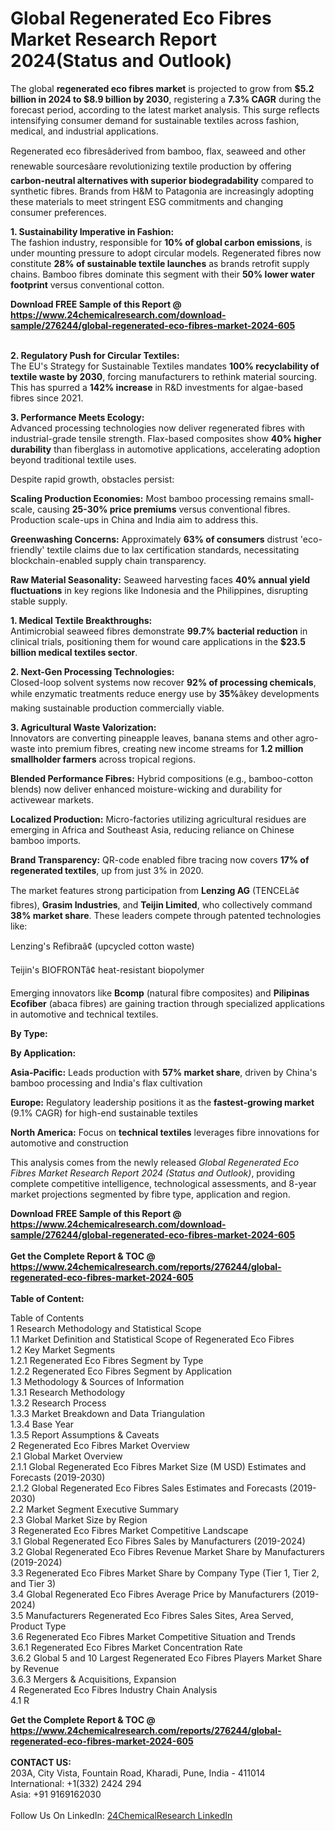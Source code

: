 <h1>Global Regenerated Eco Fibres Market Research Report 2024(Status and Outlook)</h1><p>The global <strong>regenerated eco fibres market</strong> is projected to grow from <strong>$5.2 billion in 2024 to $8.9 billion by 2030</strong>, registering a <strong>7.3% CAGR</strong> during the forecast period, according to the latest market analysis. This surge reflects intensifying consumer demand for sustainable textiles across fashion, medical, and industrial applications.</p><p>Regenerated eco fibresâderived from bamboo, flax, seaweed and other renewable sourcesâare revolutionizing textile production by offering <strong>carbon-neutral alternatives with superior biodegradability</strong> compared to synthetic fibres. Brands from H&amp;M to Patagonia are increasingly adopting these materials to meet stringent ESG commitments and changing consumer preferences.</p><p><strong>1. Sustainability Imperative in Fashion:</strong><br>
The fashion industry, responsible for <strong>10% of global carbon emissions</strong>, is under mounting pressure to adopt circular models. Regenerated fibres now constitute <strong>28% of sustainable textile launches</strong> as brands retrofit supply chains. Bamboo fibres dominate this segment with their <strong>50% lower water footprint</strong> versus conventional cotton.</p><div><b>Download FREE Sample of this Report @ 
            <a href="https://www.24chemicalresearch.com/download-sample/276244/global-regenerated-eco-fibres-market-2024-605">
            https://www.24chemicalresearch.com/download-sample/276244/global-regenerated-eco-fibres-market-2024-605</a></b></div><br><p><strong>2. Regulatory Push for Circular Textiles:</strong><br>
The EU's Strategy for Sustainable Textiles mandates <strong>100% recyclability of textile waste by 2030</strong>, forcing manufacturers to rethink material sourcing. This has spurred a <strong>142% increase</strong> in R&amp;D investments for algae-based fibres since 2021.</p><p><strong>3. Performance Meets Ecology:</strong><br>
Advanced processing technologies now deliver regenerated fibres with industrial-grade tensile strength. Flax-based composites show <strong>40% higher durability</strong> than fiberglass in automotive applications, accelerating adoption beyond traditional textile uses.</p><p>Despite rapid growth, obstacles persist:</p><p><strong>Scaling Production Economies:</strong> Most bamboo processing remains small-scale, causing <strong>25-30% price premiums</strong> versus conventional fibres. Production scale-ups in China and India aim to address this.</p><p><strong>Greenwashing Concerns:</strong> Approximately <strong>63% of consumers</strong> distrust 'eco-friendly' textile claims due to lax certification standards, necessitating blockchain-enabled supply chain transparency.</p><p><strong>Raw Material Seasonality:</strong> Seaweed harvesting faces <strong>40% annual yield fluctuations</strong> in key regions like Indonesia and the Philippines, disrupting stable supply.</p><p><strong>1. Medical Textile Breakthroughs:</strong><br>
Antimicrobial seaweed fibres demonstrate <strong>99.7% bacterial reduction</strong> in clinical trials, positioning them for wound care applications in the <strong>$23.5 billion medical textiles sector</strong>.</p><p><strong>2. Next-Gen Processing Technologies:</strong><br>
Closed-loop solvent systems now recover <strong>92% of processing chemicals</strong>, while enzymatic treatments reduce energy use by <strong>35%</strong>âkey developments making sustainable production commercially viable.</p><p><strong>3. Agricultural Waste Valorization:</strong><br>
Innovators are converting pineapple leaves, banana stems and other agro-waste into premium fibres, creating new income streams for <strong>1.2 million smallholder farmers</strong> across tropical regions.</p><p><strong>Blended Performance Fibres:</strong> Hybrid compositions (e.g., bamboo-cotton blends) now deliver enhanced moisture-wicking and durability for activewear markets.</p><p><strong>Localized Production:</strong> Micro-factories utilizing agricultural residues are emerging in Africa and Southeast Asia, reducing reliance on Chinese bamboo imports.</p><p><strong>Brand Transparency:</strong> QR-code enabled fibre tracing now covers <strong>17% of regenerated textiles</strong>, up from just 3% in 2020.</p><p>The market features strong participation from <strong>Lenzing AG</strong> (TENCELâ¢ fibres), <strong>Grasim Industries</strong>, and <strong>Teijin Limited</strong>, who collectively command <strong>38% market share</strong>. These leaders compete through patented technologies like:</p><p>Lenzing's Refibraâ¢ (upcycled cotton waste)</p><p>Teijin's BIOFRONTâ¢ heat-resistant biopolymer</p><p>Emerging innovators like <strong>Bcomp</strong> (natural fibre composites) and <strong>Pilipinas Ecofiber</strong> (abaca fibres) are gaining traction through specialized applications in automotive and technical textiles.</p><p><strong>By Type:</strong></p><p><strong>By Application:</strong></p><p><strong>Asia-Pacific:</strong> Leads production with <strong>57% market share</strong>, driven by China's bamboo processing and India's flax cultivation</p><p><strong>Europe:</strong> Regulatory leadership positions it as the <strong>fastest-growing market</strong> (9.1% CAGR) for high-end sustainable textiles</p><p><strong>North America:</strong> Focus on <strong>technical textiles</strong> leverages fibre innovations for automotive and construction</p><p>This analysis comes from the newly released <em>Global Regenerated Eco Fibres Market Research Report 2024 (Status and Outlook)</em>, providing complete competitive intelligence, technological assessments, and 8-year market projections segmented by fibre type, application and region.</p><div><b>Download FREE Sample of this Report @ 
            <a href="https://www.24chemicalresearch.com/download-sample/276244/global-regenerated-eco-fibres-market-2024-605">
            https://www.24chemicalresearch.com/download-sample/276244/global-regenerated-eco-fibres-market-2024-605</a></b></div><br><div><b>Get the Complete Report & TOC @ 
            <a href="https://www.24chemicalresearch.com/reports/276244/global-regenerated-eco-fibres-market-2024-605">
            https://www.24chemicalresearch.com/reports/276244/global-regenerated-eco-fibres-market-2024-605</a></b></div><br>
            <b>Table of Content:</b><p>Table of Contents<br />
1 Research Methodology and Statistical Scope<br />
1.1 Market Definition and Statistical Scope of Regenerated Eco Fibres<br />
1.2 Key Market Segments<br />
1.2.1 Regenerated Eco Fibres Segment by Type<br />
1.2.2 Regenerated Eco Fibres Segment by Application<br />
1.3 Methodology & Sources of Information<br />
1.3.1 Research Methodology<br />
1.3.2 Research Process<br />
1.3.3 Market Breakdown and Data Triangulation<br />
1.3.4 Base Year<br />
1.3.5 Report Assumptions & Caveats<br />
2 Regenerated Eco Fibres Market Overview<br />
2.1 Global Market Overview<br />
2.1.1 Global Regenerated Eco Fibres Market Size (M USD) Estimates and Forecasts (2019-2030)<br />
2.1.2 Global Regenerated Eco Fibres Sales Estimates and Forecasts (2019-2030)<br />
2.2 Market Segment Executive Summary<br />
2.3 Global Market Size by Region<br />
3 Regenerated Eco Fibres Market Competitive Landscape<br />
3.1 Global Regenerated Eco Fibres Sales by Manufacturers (2019-2024)<br />
3.2 Global Regenerated Eco Fibres Revenue Market Share by Manufacturers (2019-2024)<br />
3.3 Regenerated Eco Fibres Market Share by Company Type (Tier 1, Tier 2, and Tier 3)<br />
3.4 Global Regenerated Eco Fibres Average Price by Manufacturers (2019-2024)<br />
3.5 Manufacturers Regenerated Eco Fibres Sales Sites, Area Served, Product Type<br />
3.6 Regenerated Eco Fibres Market Competitive Situation and Trends<br />
3.6.1 Regenerated Eco Fibres Market Concentration Rate<br />
3.6.2 Global 5 and 10 Largest Regenerated Eco Fibres Players Market Share by Revenue<br />
3.6.3 Mergers & Acquisitions, Expansion<br />
4 Regenerated Eco Fibres Industry Chain Analysis<br />
4.1 R</p><div><b>Get the Complete Report & TOC @ 
            <a href="https://www.24chemicalresearch.com/reports/276244/global-regenerated-eco-fibres-market-2024-605">
            https://www.24chemicalresearch.com/reports/276244/global-regenerated-eco-fibres-market-2024-605</a></b></div><br><b>CONTACT US:</b><br>
            203A, City Vista, Fountain Road, Kharadi, Pune, India - 411014<br>
            International: +1(332) 2424 294<br>
            Asia: +91 9169162030 <br><br>
            Follow Us On LinkedIn: <a href="https://www.linkedin.com/company/24chemicalresearch/">24ChemicalResearch LinkedIn</a>